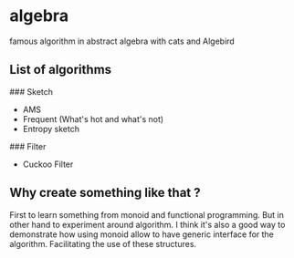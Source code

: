 # algebra
famous algorithm in abstract algebra with cats and Algebird

## List of algorithms
### Sketch

* AMS 
* Frequent (What's hot and what's not)
* Entropy sketch 

### Filter

* Cuckoo Filter

## Why create something like that ?

First to learn something from monoid and functional programming. But in other hand to experiment around algorithm.
I think it's also a good way to demonstrate how using monoid allow to have generic interface for the algorithm. 
Facilitating the use of these structures.

